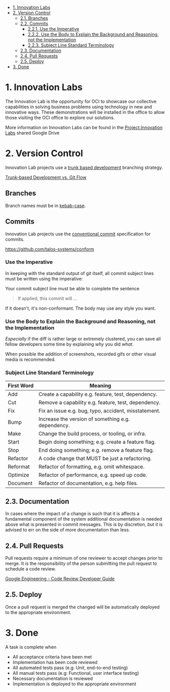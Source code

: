 <!-- TOC -->

- [1. Innovation Labs](#1-innovation-labs)
- [2. Version Control](#2-version-control)
  - [2.1. Branches](#21-branches)
  - [2.2. Commits](#22-commits)
    - [2.2.1. Use the Imperative](#221-use-the-imperative)
    - [2.2.2. Use the Body to Explain the Background and Reasoning, not the Implementation](#222-use-the-body-to-explain-the-background-and-reasoning-not-the-implementation)
    - [2.2.3. Subject Line Standard Terminology](#223-subject-line-standard-terminology)
  - [2.3. Documentation](#23-documentation)
  - [2.4. Pull Requests](#24-pull-requests)
  - [2.5. Deploy](#25-deploy)
- [3. Done](#3-done)

<!-- /TOC -->

# 1. Innovation Labs
<a id="markdown-innovation-labs" name="innovation-labs"></a>
The Innovation Lab is the opportunity for OCI to showcase our collective capabilities in solving business problems using technology in new and innovative ways. These demonstrations will be installed in the office to allow those visiting the OCI office to explore our solutions.

More information on Innovation Labs can be found in the [Project.Innovation Labs](https://drive.google.com/drive/u/2/folders/0AK8RZHbfxVSqUk9PVA) shared Google Drive

# 2. Version Control
<a id="markdown-version-control" name="version-control"></a>
Innovation Lab projects use a [trunk based development](https://trunkbaseddevelopment.com/) branching strategy.

[Trunk-based Development vs. Git Flow](https://www.toptal.com/software/trunk-based-development-git-flow)

## Branches
<a id="markdown-branches" name="branches"></a>
Branch names must be in [kebab-case](https://en.toolpage.org/tool/kebabcase).

## Commits
<a id="markdown-commits" name="commits"></a>
Innovation Lab projects use the [conventional commit](https://www.conventionalcommits.org/en/v1.0.0-beta.4/) specification for commits.

https://github.com/talos-systems/conform

### Use the Imperative
<a id="markdown-use-the-imperative" name="use-the-imperative"></a>

In keeping with the standard output of git itself, all commit subject lines must be written using the imperative:

Your commit subject line must be able to complete the sentence 

> If applied, this commit will ...

If it doesn't, it's non-conformant. The body may use any style you want. 

### Use the Body to Explain the Background and Reasoning, not the Implementation
<a id="markdown-use-the-body-to-explain-the-background-and-reasoning-not-the-implementation" name="use-the-body-to-explain-the-background-and-reasoning-not-the-implementation"></a>

*Especially* if the diff is rather large or extremely clustered, you can save all fellow developers some time by explaining *why* you did *what*.

When possible the addition of screenshots, recorded gifs or other visual media is recommended.

### Subject Line Standard Terminology
<a id="markdown-subject-line-standard-terminology" name="subject-line-standard-terminology"></a>

First Word | Meaning
--- | --
Add | Create a capability e.g. feature, test, dependency.
Cut | Remove a capability e.g. feature, test, dependency.
Fix | Fix an issue e.g. bug, typo, accident, misstatement.
Bump | Increase the version of something e.g. dependency.
Make | Change the build process, or tooling, or infra.
Start | Begin doing something; e.g. create a feature flag.
Stop | End doing something; e.g. remove a feature flag.
Refactor | A code change that MUST be just a refactoring.
Reformat | Refactor of formatting, e.g. omit whitespace.
Optimize | Refactor of performance, e.g. speed up code.
Document | Refactor of documentation, e.g. help files.

## 2.3. Documentation
<a id="markdown-documentation" name="documentation"></a>
In cases where the impact of a change is such that it is affects a fundamental component of the system additional documentation is needed above what is presented in commit messages. This is by discretion, but it is advised to err on the side of more documentation than less.

## 2.4. Pull Requests
<a id="markdown-pull-requests" name="pull-requests"></a>

Pull requests require a minimum of one reviewer to accept changes prior to merge. It is the responsibility of the person submitting the pull request to schedule a code review.

[Google Engineering - Code Review Developer Guide](https://google.github.io/eng-practices/review/)

## 2.5. Deploy
<a id="markdown-deploy" name="deploy"></a>

Once a pull request is merged the changed will be automatically deployed to the appropriate environment.

# 3. Done
<a id="markdown-done" name="done"></a>
A task is complete when
- All acceptance criteria have been met
- Implementation has been code reviewed
- All automated tests pass (e.g: Unit, end-to-end testing)
- All manual tests pass (e.g: Functional, user interface testing)
- Necessary documentation is reviewed
- Implementation is deployed to the appropriate environment

